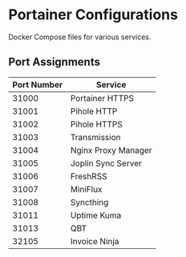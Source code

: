 # Portainer Configurations

Docker Compose files for various services.

## Port Assignments

| Port Number | Service |
| ----------- | ------- |
| 31000       | Portainer HTTPS |
| 31001       | Pihole HTTP |
| 31002       | Pihole HTTPS |
| 31003       | Transmission |
| 31004       | Nginx Proxy Manager |
| 31005       | Joplin Sync Server |
| 31006       | FreshRSS |
| 31007       | MiniFlux |
| 31008       | Syncthing |
| 31011       | Uptime Kuma |
| 31013       | QBT |
| 32105       | Invoice Ninja |